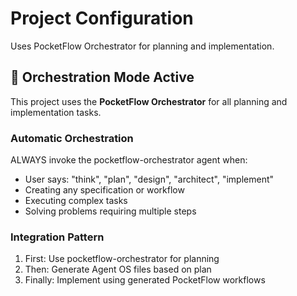 # Project Configuration
Uses PocketFlow Orchestrator for planning and implementation.

## 🎯 Orchestration Mode Active
This project uses the **PocketFlow Orchestrator** for all planning and implementation tasks.

### Automatic Orchestration
ALWAYS invoke the pocketflow-orchestrator agent when:
- User says: "think", "plan", "design", "architect", "implement"
- Creating any specification or workflow
- Executing complex tasks
- Solving problems requiring multiple steps

### Integration Pattern
1. First: Use pocketflow-orchestrator for planning
2. Then: Generate Agent OS files based on plan
3. Finally: Implement using generated PocketFlow workflows
